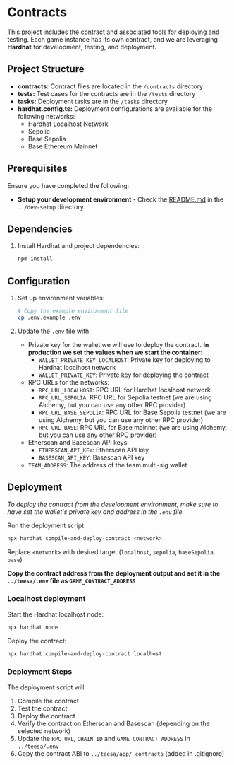 # Contracts

This project includes the contract and associated tools for deploying and testing. Each game instance has its own contract, and we are leveraging **Hardhat** for development, testing, and deployment.

## Project Structure

- **contracts:** Contract files are located in the `/contracts` directory
- **tests:** Test cases for the contracts are in the `/tests` directory
- **tasks:** Deployment tasks are in the `/tasks` directory
- **hardhat.config.ts:** Deployment configurations are available for the following networks:
  - Hardhat Localhost Network
  - Sepolia
  - Base Sepolia
  - Base Ethereum Mainnet


## Prerequisites

Ensure you have completed the following:
- **Setup your development environment** - Check the [README.md](../dev-setup/README.md) in the `../dev-setup` directory.

## Dependencies

1. Install Hardhat and project dependencies:
   ```bash
   npm install
   ```

## Configuration

1. Set up environment variables:
   ```bash
   # Copy the example environment file
   cp .env.example .env
   ```

2. Update the `.env` file with:
   - Private key for the wallet we will use to deploy the contract. **In production we set the values when we start the container:**
      - `WALLET_PRIVATE_KEY_LOCALHOST`: Private key for deploying to Hardhat localhost network
      - `WALLET_PRIVATE_KEY`: Private key for deploying the contract
   - RPC URLs for the networks:
      - `RPC_URL_LOCALHOST`: RPC URL for Hardhat localhost network
      - `RPC_URL_SEPOLIA`: RPC URL for Sepolia testnet (we are using Alchemy, but you can use any other RPC provider)
      - `RPC_URL_BASE_SEPOLIA`: RPC URL for Base Sepolia testnet (we are using Alchemy, but you can use any other RPC provider)
      - `RPC_URL_BASE`: RPC URL for Base mainnet (we are using Alchemy, but you can use any other RPC provider)
   - Etherscan and Basescan API keys:
      - `ETHERSCAN_API_KEY`: Etherscan API key
      - `BASESCAN_API_KEY`: Basescan API key
   - `TEAM_ADDRESS`: The address of the team multi-sig wallet

## Deployment

*To deploy the contract from the development environment, make sure to have set the wallet's private key and address in the `.env` file.*

Run the deployment script:
```bash
npx hardhat compile-and-deploy-contract <network>
```
Replace `<network>` with desired target (`localhost`, `sepolia`, `baseSepolia`, `base`)

**Copy the contract address from the deployment output and set it in the `../teesa/.env` file as `GAME_CONTRACT_ADDRESS`**

### Localhost deployment

Start the Hardhat localhost node:
```bash
npx hardhat node
```

Deploy the contract:
```bash
npx hardhat compile-and-deploy-contract localhost
```

### Deployment Steps

The deployment script will:
1. Compile the contract
2. Test the contract
3. Deploy the contract
4. Verify the contract on Etherscan and Basescan (depending on the selected network)
5. Update the `RPC_URL`, `CHAIN_ID` and `GAME_CONTRACT_ADDRESS` in `../teesa/.env`
6. Copy the contract ABI to `../teesa/app/_contracts` (added in .gitignore)
